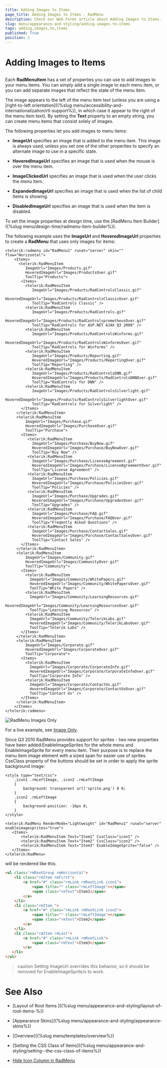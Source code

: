 ```yaml
---
title: Adding Images to Items
page_title: Adding Images to Items - RadMenu
description: Check our Web Forms article about Adding Images to Items.
slug: menu/appearance-and-styling/adding-images-to-items
tags: adding,images,to,items
published: True
position: 1
---
```


# Adding Images to Items

## 

Each **RadMenuItem** has a set of properties you can use to add images to your menu items. You can simply add a single image to each menu item, or you can add separate images that reflect the state of the menu item.

The image appears to the left of the menu item text (unless you are using a [right-to-left orientation]({%slug menu/accessibility-and-internationalization/rtl-support%}), in which case it appear to the right of the menu item text). By setting the **Text** property to an empty string, you can create menu items that consist solely of images.

The following properties let you add images to menu items:

* **ImageUrl** specifies an image that is added to the menu item. This image is always used, unless you set one of the other properties to specify an alternate image to use in a specific state.

* **HoveredImageUrl** specifies an image that is used when the mouse is over the menu item.

* **ImageClickedUrl** specifies an image that is used when the user clicks the menu item.

* **ExpandedImageUrl** specifies an image that is used when the list of child items is showing.

* **DisabledImageUrl** specifies an image that is used when the item is disabled.

To set the image properties at design time, use the [RadMenu Item Builder]({%slug menu/design-time/radmenu-item-builder%}).

The following example uses the **ImageUrl** and **HoveredImageUrl** properties to create a **RadMenu** that uses only images for items:

````ASP.NET
<telerik:radmenu id="RadMenu1" runat="server" skin="" flow="Horizontal">
	<Items>
	  <telerik:RadMenuItem
	     ImageUrl="Images/Products.gif"
	     HoveredImageUrl="Images/ProductsOver.gif"
	     ToolTip="Products">
	   <Items>
	     <telerik:RadMenuItem
	        ImageUrl="Images/Products/RadControlsClassic.gif"
	        HoveredImageUrl="Images/Products/RadControlsClassicOver.gif"
	        ToolTip="RadControls Classic" />
	     <telerik:RadMenuItem
	        ImageUrl="Images/Products/RadControls.gif"
	        HoveredImageUrl="Images/Products/RadControlsprometheusOver.gif"
	        ToolTip="RadControls for ASP.NET AJAX Q3 2008" />
	     <telerik:RadMenuItem
	        ImageUrl="Images/Products/RadControlsWinforms.gif"
	        HoveredImageUrl="Images/Products/RadControlsWinformsOver.gif"
	        ToolTip="RadControls for Winforms" />
	     <telerik:RadMenuItem
	        ImageUrl="Images/Products/Reporting.gif"
	        HoveredImageUrl="Images/Products/ReportingOver.gif"
	        ToolTip="Reporting" />
	     <telerik:RadMenuItem
	        ImageUrl="Images/Products/RadControlsDNN.gif"
	        HoveredImageUrl="Images/Products/RadControlsDNNOver.gif"
	        ToolTip="RadControls for DNN" />
	     <telerik:RadMenuItem
	        ImageUrl="Images/Products/RadControlsSilverlight.gif"
	        HoveredImageUrl="Images/Products/RadControlsSilverlightOver.gif"
	        ToolTip="RadControls for Silverlight" />
	   </Items>
	 </telerik:RadMenuItem>
	 <telerik:RadMenuItem
	     ImageUrl="Images/Purchase.gif"
	     HoveredImageUrl="Images/PurchaseOver.gif"
	     ToolTip="Purchase">
	   <Items>
	      <telerik:RadMenuItem
	        ImageUrl="Images/Purchase/BuyNow.gif"
	        HoveredImageUrl="Images/Purchase/BuyNowOver.gif"
	        ToolTip="Buy Now" />
	      <telerik:RadMenuItem
	        ImageUrl="Images/Purchase/LicenseAgreement.gif"
	        HoveredImageUrl="Images/Purchase/LicenseAgreementOver.gif"
	        ToolTip="License Agreement" />
	      <telerik:RadMenuItem
	        ImageUrl="Images/Purchase/Policies.gif"
	        HoveredImageUrl="Images/Purchase/PoliciesOver.gif"
	        ToolTip="Policies" />
	      <telerik:RadMenuItem
	        ImageUrl="Images/Purchase/Upgrades.gif"
	        HoveredImageUrl="Images/Purchase/UpgradesOver.gif"
	        ToolTip="Upgrades" />
	      <telerik:RadMenuItem
	        ImageUrl="Images/Purchase/FAQ.gif"
	        HoveredImageUrl="Images/Purchase/FAQOver.gif"
	        ToolTip="Freqently Asked Questions" />
	      <telerik:RadMenuItem
	        ImageUrl="Images/Purchase/ContactSales.gif"
	        HoveredImageUrl="Images/Purchase/ContactSalesOver.gif"
	        ToolTip="Contact Sales" />
	   </Items>
	 </telerik:RadMenuItem>
	 <telerik:RadMenuItem
	     ImageUrl="Images/Community.gif"
	     HoveredImageUrl="Images/CommunityOver.gif"
	     ToolTip="Community">
	   <Items>
	     <telerik:RadMenuItem
	       ImageUrl="Images/Community/WhitePapers.gif"
	       HoveredImageUrl="Images/Community/WhitePapersOver.gif"
	       ToolTip="White Papers" />
	     <telerik:RadMenuItem
	       ImageUrl="Images/Community/LearningResources.gif"
	       HoveredImageUrl="Images/Community/LearningResourcesOver.gif"
	       ToolTip="Learning Resources" />
	     <telerik:RadMenuItem
	       ImageUrl="Images/Community/TelerikLabs.gif"
	       HoveredImageUrl="Images/Community/TelerikLabsOver.gif"
	       ToolTip="Telerik Labs" />
	   </Items>
	 </telerik:RadMenuItem>
	 <telerik:RadMenuItem
	     ImageUrl="Images/Corporate.gif"
	     HoveredImageUrl="Images/CorporateOver.gif"
	     ToolTip="Corporate">
	   <Items>
	     <telerik:RadMenuItem
	       ImageUrl="Images/Corporate/CorporateInfo.gif"
	       HoveredImageUrl="Images/Corporate/CorporateInfoOver.gif"
	       ToolTip="Corporate Info" />
	     <telerik:RadMenuItem
	       ImageUrl="Images/Corporate/ContactUs.gif"
	       HoveredImageUrl="Images/Corporate/ContactUsOver.gif"
	       ToolTip="Contact Us" />
	   </Items>
	 </telerik:RadMenuItem>
	</Items>
</telerik:radmenu>
````


![RadMenu Images Only](images/menu_imageonly.png)

For a live example, see [Image Only](https://demos.telerik.com/aspnet-ajax/Menu/Examples/Appearance/ImageOnly/DefaultCS.aspx).

Since Q3 2010 RadMenu provides support for sprites - two new properties have been added:EnableImageSprites for the whole menu and EnableImageSprite for every menu item. Their purpose is to replace the menu item image element with a sized span for easier use of sprites. CssClass property of the buttons should be set in order to apply the sprite background image:

````ASP.NET
<style type="text/css">
    .icon1 .rmLeftImage, .icon2 .rmLeftImage
    {
        background: transparent url('sprite.png') 0 0;
    }
    .icon2 .rmLeftImage
    {
        background-position: -16px 0;
    }
</style>

<telerik:RadMenu RenderMode="Lightweight" id="RadMenu1" runat="server" enableimagesprites="true">
   <Items>
       <telerik:RadMenuItem Text="Item1" CssClass="icon1" />
       <telerik:RadMenuItem Text="Item2" CssClass="icon2" />
       <telerik:RadMenuItem Text="Item3" EnableImageSprite="false" />
   </Items>
</telerik:RadMenu>
````


will be rendered like this:

````HTML
<ul class="rmRootGroup rmHorizontal">
    <li class="rmItem rmFirst">
        <a href="#" class="rmLink rmRootLink icon1">
            <span title="" class="rmLeftImage"></span>
            <span class="rmText">Item1</span> 
        </a>
    </li>
    <li class="rmItem ">
        <a href="#" class="rmLink rmRootLink icon2">
            <span title="" class="rmLeftImage"></span>
            <span class="rmText">Item2</span> 
        </a>
    </li>
    <li class="rmItem rmLast">
        <a href="#" class="rmLink rmRootLink">
            <span class="rmText">Item3</span> 
        </a>
   </li>
</ul>
````

>caution Setting ImageUrl overrides this behavior, so it should be removed for EnableImageSprite/s to work.
>


# See Also

 * [Layout of Root Items ]({%slug menu/appearance-and-styling/layout-of-root-items-%})

 * [Appearance Skins]({%slug menu/appearance-and-styling/appearance-skins%})

 * [Overview]({%slug menu/templates/overview%})

 * [Setting  the CSS Class of Items]({%slug menu/appearance-and-styling/setting--the-css-class-of-items%})

 * [Hide Icon Column in RadMenu](https://www.telerik.com/support/kb/aspnet-ajax/menu/details/hide-icon-column-in-radmenu)

